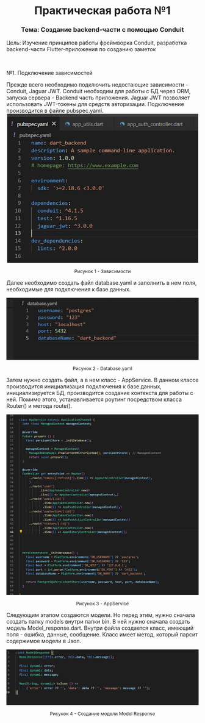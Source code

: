 <h1 align="center"> Практическая работа №1 </h1>
<h3 align="center"> Тема: Создание backend-части с помощью Conduit </h3>
<p> Цель: Изучение принципов работы фреймворка Conduit, разработка backend-части Flutter-приложения по созданию заметок </p>
</br>
<p> №1. Подключение зависимостей </p>
Прежде всего необходимо подключить недостающие зависимости - Conduit, Jaguar JWT. Conduit необходим для работы с БД через ORM, запуска сервера - Backend часть приложения. Jaguar JWT позволяет использовать JWT-токены для средств авторизации. Подключение производится в файле pubspec.yaml. 
<div align="center"> 
<img src="https://github.com/midnightRanger/Dart-backend/blob/main/images_git/pic1.jpg?raw=true">
</div>
<p color="grey" style="font-size: 12px" align="center"> Рисунок 1 - Зависимости </p>

Далее необходимо создать файл database.yaml и заполнить в нем поля, необходимые для подключения к базе данных. 

<div align="center"> 
<img src="https://github.com/midnightRanger/Dart-backend/blob/main/images_git/pic2.jpg?raw=true">
</div>
<p color="grey" style="font-size: 12px" align="center"> Рисунок 2 - Database.yaml </p>

Затем нужно создать файл, а в нем класс - AppService. В данном классе производится инициализация подключения к базе данных, инициализируется БД, производится создание контекста для работы с ней. Помимо этого, устанавливается роутинг посредством класса Router() и метода route().
<div align="center"> 
<img src="https://github.com/midnightRanger/Dart-backend/blob/main/images_git/pic3.jpg?raw=true">
</div>
<p color="grey" style="font-size: 12px" align="center"> Рисунок 3 - AppService </p>

Следующим этапом создаются модели. Но перед этим, нужно сначала создать папку models внутри папки bin. В ней нужно сначала создать модель Model_response.dart. Внутри файла создается класс, имеющий поля - ошибка, данные, сообщение. Класс имеет метод, который парсит содержимое модели в Json.

<div align="center"> 
<img src="https://github.com/midnightRanger/Dart-backend/blob/main/images_git/pic4.jpg?raw=true">
</div>
<p color="grey" style="font-size: 12px" align="center"> Рисунок 4 - Создание модели Model Response </p>

